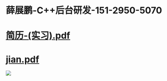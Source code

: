 # 薛展鹏-C++后台研发-151-2950-5070 
# [简历-(实习).pdf](https://github.com/K-create-xue/K-create-xue.github.io/files/7217252/review_.-.-._20210923193709.pdf)
# [jian.pdf](https://github.com/K-create-xue/K-create-xue.github.io/blob/main/%E7%AE%80%E5%8E%86..pdf)
![](https://user-images.githubusercontent.com/76169472/134500001-9af9dfc0-acd9-453b-ae14-5206cd1104aa.jpg)
